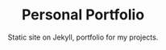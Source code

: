 ---
order: 3
title: Personal Portfolio
title_ru: Персональное портфолио
in_progress: true

subtitle: Static site on&nbsp;Jekyll, portfolio for&nbsp;my&nbsp;projects.
subtitle_ru: Статичный сайт на&nbsp;Jekyll, портфолио с&nbsp;моими проектами.

desc: "I was wondering whether to&nbsp;include my&nbsp;portfolio site in&nbsp;the&nbsp;portfolio itself. I&nbsp;decided to&nbsp;include&nbsp;it because it’s&nbsp;an&nbsp;interesting project, written from&nbsp;scratch, and&nbsp;hosted for&nbsp;free on&nbsp;GitHub Pages."
desc_ru: "Долго думал, включать ли&nbsp;сайт-портфолио в&nbsp;само портфолио. Включил, потому что это&nbsp;самостоятельный проект с&nbsp;нуля и&nbsp;наглядный пример — к&nbsp;тому же&nbsp;бесплатно хостится на&nbsp;GitHub Pages."

icon: /assets/pix/pet/jekyll_portfolio/icon.svg
kind: Web site
kind_ru: Веб-сайт

images_base: /assets/pix/pet/jekyll_portfolio/

store_url: https://uxiscool.github.io/experience/
store_icon: /ui/stores/wblnk.svg
store_alt: "Web link"
store_alt_ru: "Вы уже тут"

gallery:
  - file: scr1.png
    caption: "This is&nbsp;a&nbsp;page with pet projects, displayed on&nbsp;a&nbsp;page with pet&nbsp;projects, here is&nbsp;such a&nbsp;fractality 🤯"
    caption_ru: "Это страница с&nbsp;пет-проектами, показанная на&nbsp;странице с&nbsp;пет-проектами — вот такая у&nbsp;нас фрактальность 🤯"
    thumb: true
---